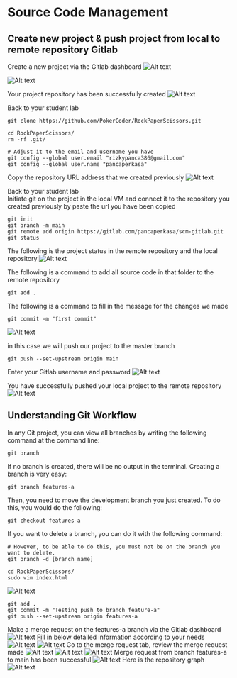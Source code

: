 # Source Code Management

## Create new project & push project from local to remote repository Gitlab

Create a new project via the Gitlab dashboard
![Alt text](/Chapter-2-Gitlab/img/1-create-new-project.png)

![Alt text](/Chapter-2-Gitlab/img/2-create-new-project.png)

Your project repository has been successfully created
![Alt text](/Chapter-2-Gitlab/img/3-success-create-project.png)

Back to your student lab
```
git clone https://github.com/PokerCoder/RockPaperScissors.git
```

```
cd RockPaperScissors/
rm -rf .git/

# Adjust it to the email and username you have
git config --global user.email "rizkypanca386@gmail.com"
git config --global user.name "pancaperkasa" 
```

Copy the repository URL address that we created previously
![Alt text](/Chapter-2-Gitlab/img/4-remote-repository.png)

Back to your student lab <br>
Initiate git on the project in the local VM and connect it to the repository you created previously by paste the url you have been copied
```
git init
git branch -m main
git remote add origin https://gitlab.com/pancaperkasa/scm-gitlab.git
git status
```
The following is the project status in the remote repository and the local repository
![Alt text](/Chapter-2-Gitlab/img/5-git-status.png)

The following is a command to add all source code in that folder to the remote repository
```
git add .
```

The following is a command to fill in the message for the changes we made
```
git commit -m "first commit"
```
![Alt text](/Chapter-2-Gitlab/img/6-git-commit.png)

in this case we will push our project to the master branch
```
git push --set-upstream origin main
```
Enter your Gitlab username and password
![Alt text](/Chapter-2-Gitlab/img/7-git-push.png)

You have successfully pushed your local project to the remote repository
![Alt text](/Chapter-2-Gitlab/img/8-git-push-success.png)


## Understanding Git Workflow


In any Git project, you can view all branches by writing the following command at the command line:
```
git branch
```

If no branch is created, there will be no output in the terminal. Creating a branch is very easy:
```
git branch features-a
```
Then, you need to move the development branch you just created. To do this, you would do the following:
```
git checkout features-a
```

If you want to delete a branch, you can do it with the following command:
```
# However, to be able to do this, you must not be on the branch you want to delete.
git branch -d [branch_name]
```

```
cd RockPaperScissors/
sudo vim index.html
```

![Alt text](/Chapter-2-Gitlab/img/9-adding-code.png)

```
git add .
git commit -m "Testing push to branch feature-a"
git push --set-upstream origin features-a
```
Make a merge request on the features-a branch via the Gitlab dashboard
![Alt text](/Chapter-2-Gitlab/img/10-create-merge-request.png)
Fill in below detailed information according to your needs
![Alt text](/Chapter-2-Gitlab/img/11-create-merge-request.png)
![Alt text](/Chapter-2-Gitlab/img/12-create-merge-request.png)
Go to the merge request tab, review the merge request made
![Alt text](/Chapter-2-Gitlab/img/13-merge-request.png)
![Alt text](/Chapter-2-Gitlab/img/14-merge-request.png)
![Alt text](/Chapter-2-Gitlab/img/15-merge-request.png)
Merge request from branch features-a to main has been successful
![Alt text](/Chapter-2-Gitlab/img/16-success-merge-request.png)
Here is the repository graph
![Alt text](/Chapter-2-Gitlab/img/17-repository-graph.png)
